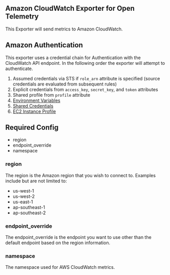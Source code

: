 ## Amazon CloudWatch Exporter for Open Telemetry

This Exporter will send metrics to Amazon CloudWatch.

## Amazon Authentication

This exporter uses a credential chain for Authentication with the CloudWatch
API endpoint. In the following order the exporter will attempt to authenticate.
1. Assumed credentials via STS if `role_arn` attribute is specified (source credentials are evaluated from subsequent rules)
2. Explicit credentials from `access_key`, `secret_key`, and `token` attributes
3. Shared profile from `profile` attribute
4. [Environment Variables](https://github.com/aws/aws-sdk-go/wiki/configuring-sdk#environment-variables)
5. [Shared Credentials](https://github.com/aws/aws-sdk-go/wiki/configuring-sdk#shared-credentials-file)
6. [EC2 Instance Profile](http://docs.aws.amazon.com/AWSEC2/latest/UserGuide/iam-roles-for-amazon-ec2.html)

## Required Config

* region
* endpoint_override
* namespace

### region

The region is the Amazon region that you wish to connect to.
Examples include but are not limited to:
* us-west-1
* us-west-2
* us-east-1
* ap-southeast-1
* ap-southeast-2

### endpoint_override

The endpoint_override is the endpoint you want to use other than the default endpoint based on the region information.

### namespace

The namespace used for AWS CloudWatch metrics.
